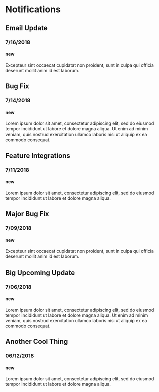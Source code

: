 # Notifications
## Email Update
### 7/16/2018
#### new 
Excepteur sint occaecat cupidatat non proident, sunt in culpa qui officia deserunt mollit anim id est laborum.
## Bug Fix
### 7/14/2018
#### new 
Lorem ipsum dolor sit amet, consectetur adipiscing elit, sed do eiusmod tempor incididunt ut labore et dolore magna aliqua. Ut enim ad minim veniam, quis nostrud exercitation ullamco laboris nisi ut aliquip ex ea commodo consequat.
## Feature Integrations
### 7/11/2018
#### new 
Lorem ipsum dolor sit amet, consectetur adipiscing elit, sed do eiusmod tempor incididunt ut labore et dolore magna aliqua.
## Major Bug Fix 
### 7/09/2018
#### new 
Excepteur sint occaecat cupidatat non proident, sunt in culpa qui officia deserunt mollit anim id est laborum.
## Big Upcoming Update
### 7/06/2018
#### new 
Lorem ipsum dolor sit amet, consectetur adipiscing elit, sed do eiusmod tempor incididunt ut labore et dolore magna aliqua. Ut enim ad minim veniam, quis nostrud exercitation ullamco laboris nisi ut aliquip ex ea commodo consequat.
## Another Cool Thing
### 06/12/2018
#### new 
Lorem ipsum dolor sit amet, consectetur adipiscing elit, sed do eiusmod tempor incididunt ut labore et dolore magna aliqua.